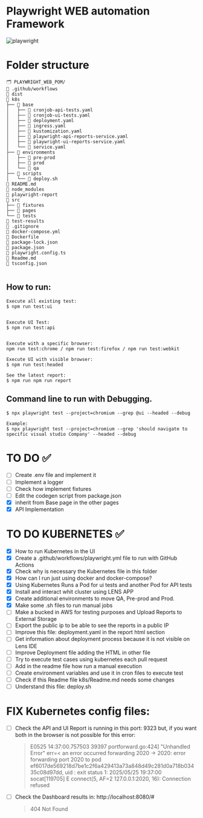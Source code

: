 # Playwright WEB automation Framework
![playwright](https://github.com/user-attachments/assets/01065d4a-6d06-46e9-85c0-fa9519702e47)

# Folder structure
```
🗂️ PLAYWRIGHT_WEB_POM/
📁 .github/workflows
📁 dist
📁 k8s
├── 📁 base
│   ├── 📄 cronjob-api-tests.yaml
│   ├── 📄 cronjob-ui-tests.yaml
│   ├── 📄 deployment.yaml
│   ├── 📄 ingress.yaml
│   ├── 📄 kustomization.yaml
│   ├── 📄 playwright-api-reports-service.yaml
│   ├── 📄 playwright-ui-reports-service.yaml
│   └── 📄 service.yaml
├── 📁 environments
│   ├── 📁 pre-prod
│   ├── 📁 prod
│   └── 📁 qa
├── 📁 scripts
│   └── 📄 deploy.sh
📄 README.md
📁 node_modules
📁 playwright-report
📁 src
├── 📁 fixtures
├── 📁 pages
└── 📁 tests
📁 test-results
📄 .gitignore
📄 docker-compose.yml
📄 Dockerfile
📄 package-lock.json
📄 package.json
📄 playwright.config.ts
📄 Readme.md
📄 tsconfig.json
    
```

## How to run: 

```shell
Execute all existing test: 
$ npm run test:ui


Execute UI Test: 
$ npm run test:api


Execute with a specific browser: 
npm run test:chrome / npm run test:firefox / npm run test:webkit

Execute UI with visible browser: 
$ npm run test:headed

See the latest report: 
$ npm run npm run report
```

## Command line to run with Debugging. 
```shell
$ npx playwright test --project=chromium --grep @ui --headed --debug

Example: 
$ npx playwright test --project=chromium --grep 'should navigate to specific visual studio Company' --headed --debug
```

# TO DO ✅
- [ ] Create .env file and implement it
- [ ] Implement a logger
- [ ] Check how implement fixtures
- [ ] Edit the codegen script from package.json
- [X] inherit from Base page in the other pages
- [X] API Implementation

# TO DO KUBERNETES ✅ 
- [X] How to run Kubernetes in the UI
- [X] Create a .github/workflows/playwright.yml file to run with GitHub Actions
- [X] Check why is necessary the Kubernetes file in this folder
- [X] How can I run just using docker and docker-compose?
- [X] Using Kubernetes Runs a Pod for ui tests and another Pod for API tests
- [X] Install and interact whit cluster using LENS APP
- [X] Create additional environments to move QA, Pre-prod and Prod.
- [X] Make some .sh files to run manual jobs
- [ ] Make a bucked in AWS for testing purposes and Upload Reports to External Storage
- [ ] Export the public ip to be able to see the reports in a public IP
- [ ] Improve this file: deployment.yaml in the report html section 
- [ ] Get information about deployment process because it is not visible on Lens IDE
- [ ] Improve Deployment file adding the HTML in other file
- [ ] Try to execute test cases using kubernetes each pull request 
- [ ] Add in the readme file how run a manual execution
- [ ] Create environment variables and use it in cron files to execute test
- [ ] Check if this Readme file k8s/Readme.md needs some changes
- [ ] Understand this file: deploy.sh

# FIX Kubernetes config files: 
- [ ] Check the API and UI Report is running in this port: 9323 but, if you want both in the browser is not possible for this error:
   > E0525 14:37:00.757503   39397 portforward.go:424] "Unhandled Error" err=<
        an error occurred forwarding 2020 -> 2020: error forwarding port 2020 to pod ef6017de569218d7be1c2f6a429413a73a848d49c281d0a718b03435c08d97dd, uid : exit status 1: 2025/05/25 19:37:00 socat[119705] E connect(5, AF=2 127.0.0.1:2020, 16): Connection refused

- [ ] Check the Dashboard results in: http://localhost:8080/#
  > 404 Not Found</title></head>


